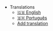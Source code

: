 - Translations
  - [:uk: English](/)
  - [:brazil: Português](/pt-br/)
  - [Add translation](contributing-doc-site?id=translations)
